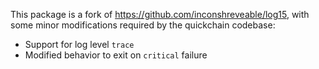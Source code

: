 This package is a fork of https://github.com/inconshreveable/log15, with some
minor modifications required by the quickchain codebase:

 * Support for log level `trace`
 * Modified behavior to exit on `critical` failure
